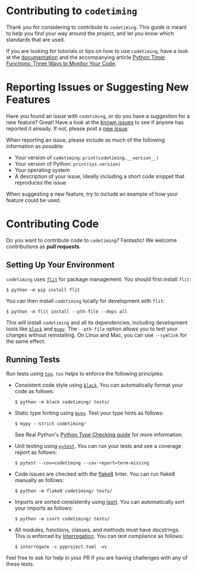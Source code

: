 # Contributing to `codetiming`

Thank you for considering to contribute to `codetiming`. This guide is meant to help you find your way around the project, and let you know which standards that are used.

If you are looking for tutorials or tips on how to use `codetiming`, have a look at the [documentation](https://github.com/realpython/codetiming/blob/master/README.md) and the accompanying article [Python Timer Functions: Three Ways to Monitor Your Code](https://realpython.com/python-timer/).


# Reporting Issues or Suggesting New Features

Have you found an issue with `codetiming`, or do you have a suggestion for a new feature? Great! Have a look at the [known issues](https://github.com/realpython/codetiming/issues/new) to see if anyone has reported it already. If not, please post a [new issue](https://github.com/realpython/codetiming/issues/new).

When reporting an issue, please include as much of the following information as possible:

- Your version of `codetiming`: `print(codetiming.__version__)`
- Your version of Python: `print(sys.version)`
- Your operating system
- A description of your issue, ideally including a short code snippet that reproduces the issue

When suggesting a new feature, try to include an example of how your feature could be used.


# Contributing Code

Do you want to contribute code to `codetiming`? Fantastic! We welcome contributions as **pull requests**.


## Setting Up Your Environment

`codetiming` uses [`flit`](https://flit.readthedocs.io) for package management. You should first install `flit`:

```
$ python -m pip install flit
```

You can then install `codetiming` locally for development with `flit`:

```
$ python -m flit install --pth-file --deps all
```

This will install `codetiming` and all its dependencies, including development tools like [`black`](https://black.readthedocs.io) and [`mypy`](http://mypy-lang.org/). The `--pth-file` option allows you to test your changes without reinstalling. On Linux and Mac, you can use `--symlink` for the same effect.


## Running Tests

Run tests using [`tox`](https://tox.readthedocs.io/). `tox` helps to enforce the following principles:

- Consistent code style using [`black`](https://black.readthedocs.io). You can automatically format your code as follows:

    ```console
    $ python -m black codetiming/ tests/
    ```

- Static type hinting using [`mypy`](http://mypy-lang.org/). Test your type hints as follows:

    ```console
    $ mypy --strict codetiming/
    ```

    See Real Python's [Python Type Checking guide](https://realpython.com/python-type-checking/) for more information.

- Unit testing using [`pytest`](https://docs.pytest.org/). You can run your tests and see a coverage report as follows:

    ```console
    $ pytest --cov=codetiming --cov-report=term-missing
    ```

- Code issues are checked with the [flake8]() linter. You can run flake8 manually as follows:

    ```console
    $ python -m flake8 codetiming/ tests/
    ```

- Imports are sorted consistently using [isort](https://pycqa.github.io/isort/). You can automatically sort your imports as follows:

    ```console
    $ python -m isort codetiming/ tests/
    ```

- All modules, functions, classes, and methods must have docstrings. This is enforced by [Interrogation](https://interrogate.readthedocs.io/). You can test compliance as follows:

    ```console
    $ interrogate -c pyproject.toml -vv
    ```

Feel free to ask for help in your PR if you are having challenges with any of these tests.